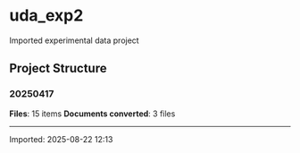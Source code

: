 # uda_exp2

Imported experimental data project

## Project Structure

### 20250417
**Files**: 15 items
**Documents converted**: 3 files

---
Imported: 2025-08-22 12:13
